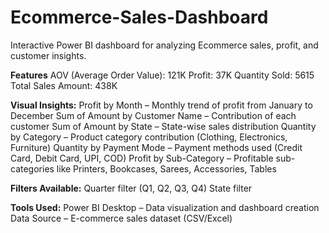 # Ecommerce-Sales-Dashboard
Interactive Power BI dashboard for analyzing Ecommerce sales, profit, and customer insights.

**Features**
AOV (Average Order Value): 121K
Profit: 37K
Quantity Sold: 5615
Total Sales Amount: 438K

**Visual Insights:**
Profit by Month – Monthly trend of profit from January to December
Sum of Amount by Customer Name – Contribution of each customer
Sum of Amount by State – State-wise sales distribution
Quantity by Category – Product category contribution (Clothing, Electronics, Furniture)
Quantity by Payment Mode – Payment methods used (Credit Card, Debit Card, UPI, COD)
Profit by Sub-Category – Profitable sub-categories like Printers, Bookcases, Sarees, Accessories, Tables

**Filters Available:**
Quarter filter (Q1, Q2, Q3, Q4)
State filter

**Tools Used:**
Power BI Desktop – Data visualization and dashboard creation
Data Source – E-commerce sales dataset (CSV/Excel)
